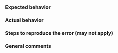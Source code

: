 ### Expected behavior

### Actual behavior

### Steps to reproduce the error (may not apply)

### General comments
